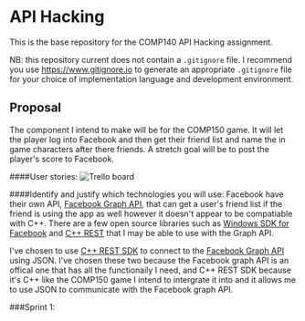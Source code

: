 # API Hacking
This is the base repository for the COMP140 API Hacking assignment.

NB: this repository current does not contain a `.gitignore` file. I recommend you use https://www.gitignore.io to generate an appropriate `.gitignore` file for your choice of implementation language and development environment.

## Proposal

The component I intend to make will be for the COMP150 game. It will let the player log into Facebook and then get their friend list and name the in game characters after there friends. A stretch goal will be to post the player's score to Facebook.  

####User stories: 
![Trello board](https://raw.githubusercontent.com/MaddieK19/comp140-api-hacking/master/Trello%20board.PNG)

####Identify and justify which technologies you will use:
Facebook have their own API, [Facebook Graph API](https://developers.facebook.com/docs/graph-api), that can get a user's friend list if the friend is using the app as well however it doesn't appear to be compatiable with C++. There are a few open source libraries such as [Windows SDK for Facebook](https://github.com/Microsoft/winsdkfb) and [C++ REST](http://casablanca.codeplex.com/) that I may be able to use with the Graph API.

I've chosen to use [C++ REST SDK](http://casablanca.codeplex.com/) to connect to the [Facebook Graph API](https://developers.facebook.com/docs/graph-api) using JSON.  I've chosen these two because the Facebook graph API is an offical one that has all the functionaily I need, and C++ REST SDK because it's C++ like the COMP150 game I intend to intergrate it into and it allows me to use JSON to communicate with the Facebook graph API.

###Sprint 1:

